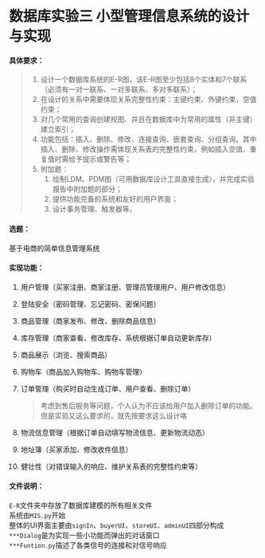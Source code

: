 # 数据库实验三 小型管理信息系统的设计与实现

#### 具体要求：   

> 1. 设计一个数据库系统的E-R图，该E-R图至少包括8个实体和7个联系（必须有一对一联系、一对多联系、多对多联系）；
> 2. 在设计的关系中需要体现关系完整性约束：主键约束、外键约束，空值约束；
> 3. 对几个常用的查询创建视图、并且在数据库中为常用的属性（非主键）建立索引；
> 4.  功能包括：插入、删除、修改、连接查询、嵌套查询、分组查询。其中插入、删除、修改操作需体现关系表的完整性约束，例如插入空值、重复值时需给予提示或警告等；
> 5. 附加题：
>    1. 绘制LDM、PDM图（可用数据库设计工具直接生成），并完成实验报告中附加题的部分；
>    2. 提供功能完备的系统和友好的用户界面；
>    3. 设计事务管理、触发器等。

#### 选题：

基于电商的简单信息管理系统

#### 实现功能：

1. 用户管理（买家注册、商家注册、管理员管理用户、用户修改信息）

2. 登陆安全（密码管理、忘记密码、密保问题）

3. 商品管理（商家发布、修改、删除商品信息）

4. 库存管理（商家查看、修改库存、系统根据订单自动更新库存）

5. 商品展示（浏览、搜索商品）

6. 购物车（商品加入购物车、购物车管理）

7. 订单管理（购买时自动生成订单、用户查看、删除订单）

   > 考虑到售后服务等问题，个人认为不应该给用户加入删除订单的功能。但是实验又这么要求的，就先按要求这么设计咯

8. 物流信息管理（根据订单自动填写物流信息、更新物流动态）
9. 地址簿（买家添加、修改收件信息）
10. 健壮性（对错误输入的响应、维护关系表的完整性约束等）

#### 文件说明：

`E-R`文件夹中存放了数据库建模的所有相关文件  
系统由`MIS.py`开始  
整体的UI界面主要由`signIn`、`buyerUI`、`storeUI`、`adminUI`四部分构成    
`***Dialog`是为实现一些小功能而弹出的对话窗口  
`***Funtion.py`描述了各类信号的连接和对信号响应  
                                                                                                                                                                                                                                                                                                                                                                                                                                                                                                                                                                                                                                                                                                                                                                                                                                                                                                                                                                                                                                                                                                                                                                                                                                                                                                                                                                                                                                                                                                                                                                                                                                                                                                                                                                                                                                                                                                                                                                                                                                                                                                                                                                                                                                                                                                                                                                                                                                                                                                                                                                                                                                                                                                                                                                                                                              